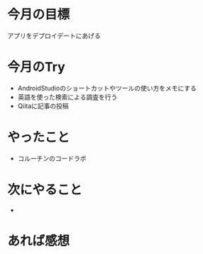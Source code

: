 # 今月の目標
アプリをデプロイデートにあげる
# 今月のTry
* AndroidStudioのショートカットやツールの使い方をメモにする
* 英語を使った検索による調査を行う
* Qiitaに記事の投稿
# やったこと
* コルーチンのコードラボ
# 次にやること
* 
# あれば感想

